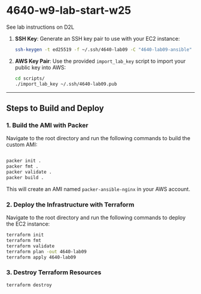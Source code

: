 # 4640-w9-lab-start-w25

See lab instructions on D2L

1. **SSH Key**: Generate an SSH key pair to use with your EC2 instance:

   ```bash
   ssh-keygen -t ed25519 -f ~/.ssh/4640-lab09 -C "4640-lab09-ansible"
   ```

2. **AWS Key Pair**: Use the provided `import_lab_key` script to import your public key into AWS:

   ```bash
   cd scripts/
   ./import_lab_key ~/.ssh/4640-lab09.pub
   ```

---

## Steps to Build and Deploy

### 1. Build the AMI with Packer

Navigate to the root directory and run the following commands to build the custom AMI:

```bash

packer init .
packer fmt .
packer validate . 
packer build .
```

This will create an AMI named `packer-ansible-nginx` in your AWS account.

### 2. Deploy the Infrastructure with Terraform

Navigate to the root directory and run the following commands to deploy the EC2 instance:

```bash
terraform init
terraform fmt
terraform validate
terraform plan -out 4640-lab09
terraform apply 4640-lab09
```

### 3. Destroy Terraform Resources

```bash
terraform destroy
```
